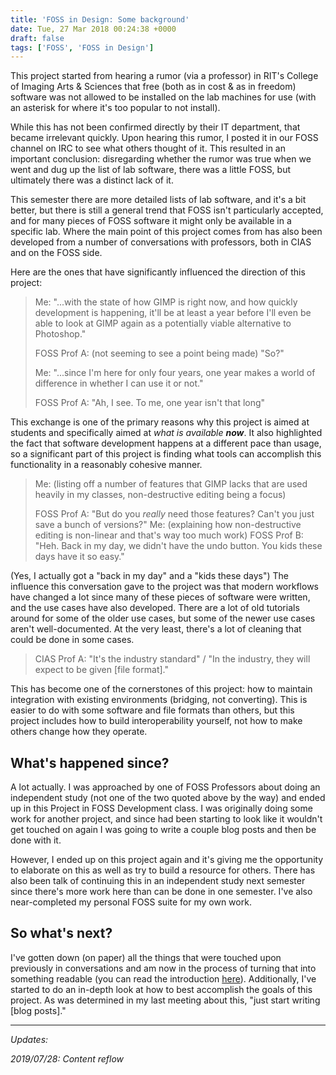 ```yaml
---
title: 'FOSS in Design: Some background'
date: Tue, 27 Mar 2018 00:24:38 +0000
draft: false
tags: ['FOSS', 'FOSS in Design']
---
```


This project started from hearing a rumor (via a professor) in RIT's College of Imaging Arts & Sciences that free (both as in cost & as in freedom) software was not allowed to be installed on the lab machines for use (with an asterisk for where it's too popular to not install).

<!--more-->

While this has not been confirmed directly by their IT department, that became irrelevant quickly.
Upon hearing this rumor, I posted it in our FOSS channel on IRC to see what others thought of it.
This resulted in an important conclusion: disregarding whether the rumor was true when we went and dug up the list of lab software, there was a little FOSS, but ultimately there was a distinct lack of it.

This semester there are more detailed lists of lab software, and it's a bit better, but there is still a general trend that FOSS isn't particularly accepted, and for many pieces of FOSS software it might only be available in a specific lab.
Where the main point of this project comes from has also been developed from a number of conversations with professors, both in CIAS and on the FOSS side.

Here are the ones that have significantly influenced the direction of this project:

> Me: "...with the state of how GIMP is right now, and how quickly development is happening, it'll be at least a year before I'll even be able to look at GIMP again as a potentially viable alternative to Photoshop."
>
> FOSS Prof A: (not seeming to see a point being made) "So?"
>
> Me: "...since I'm here for only four years, one year makes a world of difference in whether I can use it or not."
>
> FOSS Prof A: "Ah, I see. To me, one year isn't that long"

This exchange is one of the primary reasons why this project is aimed at students and specifically aimed at _what is available **now**_.
It also highlighted the fact that software development happens at a different pace than usage, so a significant part of this project is finding what tools can accomplish this functionality in a reasonably cohesive manner.

> Me: (listing off a number of features that GIMP lacks that are used heavily in my classes, non-destructive editing being a focus)
>
> FOSS Prof A: "But do you _really_ need those features? Can't you just save a bunch of versions?"
> Me: (explaining how non-destructive editing is non-linear and that's way too much work)
> FOSS Prof B: "Heh. Back in my day, we didn't have the undo button. You kids these days have it so easy."

(Yes, I actually got a "back in my day" and a "kids these days")
The influence this conversation gave to the project was that modern workflows have changed a lot since many of these pieces of software were written, and the use cases have also developed.
There are a lot of old tutorials around for some of the older use cases, but some of the newer use cases aren't well-documented.
At the very least, there's a lot of cleaning that could be done in some cases.

> CIAS Prof A: "It's the industry standard" / "In the industry, they will expect to be given \[file format\]."

This has become one of the cornerstones of this project: how to maintain integration with existing environments (bridging, not converting).
This is easier to do with some software and file formats than others, but this project includes how to build interoperability yourself, not how to make others change how they operate.

## What's happened since?

A lot actually.
I was approached by one of FOSS Professors about doing an independent study (not one of the two quoted above by the way) and ended up in this Project in FOSS Development class.
I was originally doing some work for another project, and since had been starting to look like it wouldn't get touched on again I was going to write a couple blog posts and then be done with it.

However, I ended up on this project again and it's giving me the opportunity to elaborate on this as well as try to build a resource for others.
There has also been talk of continuing this in an independent study next semester since there's more work here than can be done in one semester.
I've also near-completed my personal FOSS suite for my own work.

## So what's next?

I've gotten down (on paper) all the things that were touched upon previously in conversations and am now in the process of turning that into something readable (you can read the introduction [here](https://blog.ctmartin.me/2018/03/foss-in-design-an-introduction/)).
Additionally, I've started to do an in-depth look at how to best accomplish the goals of this project.
As was determined in my last meeting about this, "just start writing \[blog posts\]."

---

_Updates:_

_2019/07/28: Content reflow_